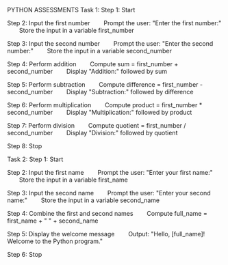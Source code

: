 PYTHON ASSESSMENTS
Task 1:
Step 1: Start

Step 2: Input the first number
  Prompt the user: "Enter the first number:"
  Store the input in a variable first_number

Step 3: Input the second number
  Prompt the user: "Enter the second number:"
  Store the input in a variable second_number

Step 4: Perform addition
  Compute sum = first_number + second_number
  Display "Addition:" followed by sum

Step 5: Perform subtraction
  Compute difference = first_number - second_number
  Display "Subtraction:" followed by difference

Step 6: Perform multiplication
  Compute product = first_number * second_number
  Display "Multiplication:" followed by product

Step 7: Perform division
  Compute quotient = first_number / second_number
  Display "Division:" followed by quotient

Step 8: Stop


Task 2:
Step 1: Start

Step 2: Input the first name
  Prompt the user: "Enter your first name:"
  Store the input in a variable first_name

Step 3: Input the second name
  Prompt the user: "Enter your second name:"
  Store the input in a variable second_name

Step 4: Combine the first and second names
  Compute full_name = first_name + " " + second_name

Step 5: Display the welcome message
  Output: "Hello, [full_name]! Welcome to the Python program."

Step 6: Stop
